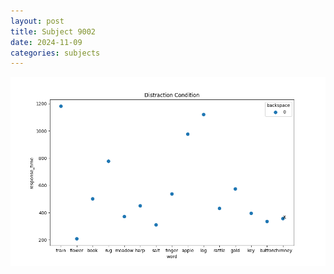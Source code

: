 ```yaml
---
layout: post
title: Subject 9002
date: 2024-11-09
categories: subjects
---
```


![](data/9002/run-1/9002_rt_acc_fuzzy_delay.png)
